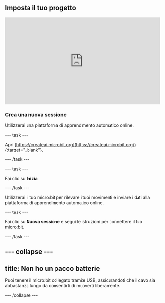 ## Imposta il tuo progetto

<html>
  <div style="position: relative; overflow: hidden; padding-top: 56.25%;">
    <iframe style="position: absolute; top: 0; left: 0; right: 0; width: 100%; height: 100%; border: none;" src="https://www.youtube.com/embed/FDfyI_LHVsI?rel=0&cc_load_policy=1" allowfullscreen allow="accelerometer; autoplay; clipboard-write; encrypted-media; gyroscope; picture-in-picture; web-share"></iframe>
  </div>
</html>

### Crea una nuova sessione

Utilizzerai una piattaforma di apprendimento automatico online.

--- task ---

Apri [https://createai.microbit.org](https://createai.microbit.org/){:target="_blank"}.

--- /task ---

--- task ---

Fai clic su **Inizia**

--- /task ---

Utilizzerai il tuo micro:bit per rilevare i tuoi movimenti e inviare i dati alla piattaforma di apprendimento automatico online.

--- task ---

Fai clic su **Nuova sessione** e segui le istruzioni per connettere il tuo micro:bit.

--- /task ---

--- collapse ---
---
title: Non ho un pacco batterie
---

Puoi tenere il micro:bit collegato tramite USB, assicurandoti che il cavo sia abbastanza lungo da consentirti di muoverti liberamente.

--- /collapse ---
